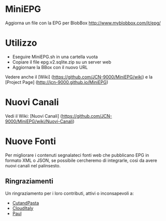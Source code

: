 # MiniEPG
Aggiorna un file con la EPG per BlobBox 
http://www.myblobbox.com/it/epg/

# Utilizzo
- Eseguire MiniEPG.sh in una cartella vuota
- Copiare il file epg.v2.sqlite.zip su un server web
- Aggiornare la BBox con il nuovo URL

Vedere anche il [Wiki] (https://github.com/JCN-9000/MiniEPG/wiki) e la [Project Page] (http://jcn-9000.github.io/MiniEPG)

# Nuovi Canali

Vedi il Wiki: [Nuovi Canali] (https://github.com/JCN-9000/MiniEPG/wiki/Nuovi-Canali)

# Nuove Fonti
Per migliorare i contenuti segnalateci fonti web che pubblicano EPG in formato XML o JSON, se possibile cercheremo di integrarle, così da avere nuovi canali nel palinsesto.

## Ringraziamenti
Un ringraziamento per i loro contributi, attivi o inconsapevoli a: 
- [CutandPasta](http://www.cutandpasta.it/?p=585)
- [CloudItaly](http://www.clouditaly.tk/)
- [Paul](https://github.com/pslh)
